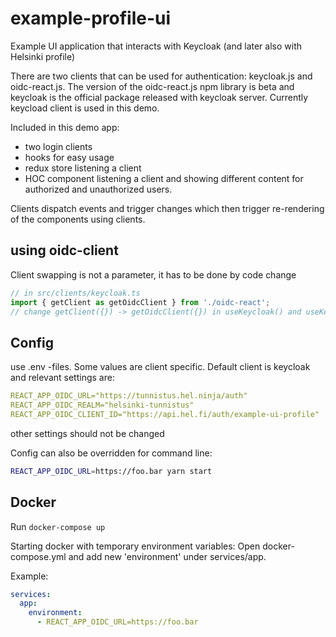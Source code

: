 # example-profile-ui
Example UI application that interacts with Keycloak (and later also with Helsinki profile)

There are two clients that can be used for authentication: keycloak.js and oidc-react.js. The version of the oidc-react.js npm library is beta and keycloak is the official package released with keycloak server. Currently keycload client is used in this demo.

Included in this demo app:
- two login clients
- hooks for easy usage
- redux store listening a client
- HOC component listening a client and showing different content for authorized and unauthorized users.

Clients dispatch events and trigger changes which then trigger re-rendering of the components using clients.

## using oidc-client
Client swapping is not a parameter, it has to be done by code change
```javascript
// in src/clients/keycloak.ts
import { getClient as getOidcClient } from './oidc-react';
// change getClient({}) -> getOidcClient({}) in useKeycloak() and useKeycloakErrorDetection()
```


## Config
use .env -files. Some values are client specific. Default client is keycloak and relevant settings are:
```yml
REACT_APP_OIDC_URL="https://tunnistus.hel.ninja/auth"
REACT_APP_OIDC_REALM="helsinki-tunnistus"
REACT_APP_OIDC_CLIENT_ID="https://api.hel.fi/auth/example-ui-profile"
```
other settings should not be changed

Config can also be overridden for command line:
```bash
REACT_APP_OIDC_URL=https://foo.bar yarn start
```
## Docker

Run `docker-compose up`

Starting docker with temporary environment variables:
Open docker-compose.yml and add new 'environment' under services/app.

Example:

```yml
services:
  app:
    environment: 
      - REACT_APP_OIDC_URL=https://foo.bar 
```
